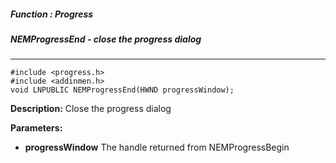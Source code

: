 ##### Function : Progress
##### NEMProgressEnd - close the progress dialog

---
```
#include <progress.h>
#include <addinmen.h>
void LNPUBLIC NEMProgressEnd(HWND progressWindow);
```
**Description:**
Close the progress dialog

**Parameters:**

- **progressWindow**
The handle returned from NEMProgressBegin

